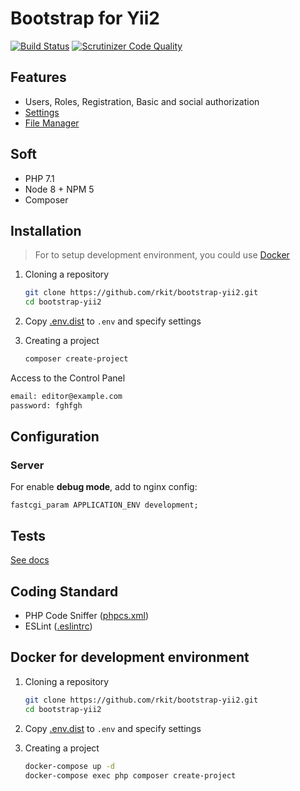 # Bootstrap for Yii2

[![Build Status](https://travis-ci.org/rkit/bootstrap-yii2.svg?branch=master)](https://travis-ci.org/rkit/bootstrap-yii2)
[![Scrutinizer Code Quality](https://scrutinizer-ci.com/g/rkit/bootstrap-yii2/badges/quality-score.png?b=master)](https://scrutinizer-ci.com/g/rkit/bootstrap-yii2/?branch=master)

## Features

- Users, Roles, Registration, Basic and social authorization
- [Settings](https://github.com/rkit/settings-yii2)
- [File Manager](https://github.com/rkit/filemanager-yii2)

## Soft

- PHP 7.1
- Node 8 + NPM 5
- Composer

## Installation

> For to setup development environment, you could use [Docker](./README.md#docker-for-development-environment)

1. Cloning a repository
   ```sh
   git clone https://github.com/rkit/bootstrap-yii2.git
   cd bootstrap-yii2
   ```

2. Copy [.env.dist](./.env.dist) to `.env` and specify settings

3. Creating a project
   ```sh
   composer create-project
   ```

Access to the Control Panel

```sh
email: editor@example.com
password: fghfgh
```

## Configuration

### Server

For enable **debug mode**, add to nginx config:

```nginx
fastcgi_param APPLICATION_ENV development;
```

## Tests

[See docs](/tests/#tests)

## Coding Standard

- PHP Code Sniffer ([phpcs.xml](./phpcs.xml))
- ESLint ([.eslintrc](./.eslintrc))

## Docker for development environment

1. Cloning a repository
   ```sh
   git clone https://github.com/rkit/bootstrap-yii2.git
   cd bootstrap-yii2
   ```

2. Copy [.env.dist](./.env.dist) to `.env` and specify settings

3. Creating a project
   ```sh
   docker-compose up -d
   docker-compose exec php composer create-project
   ```
